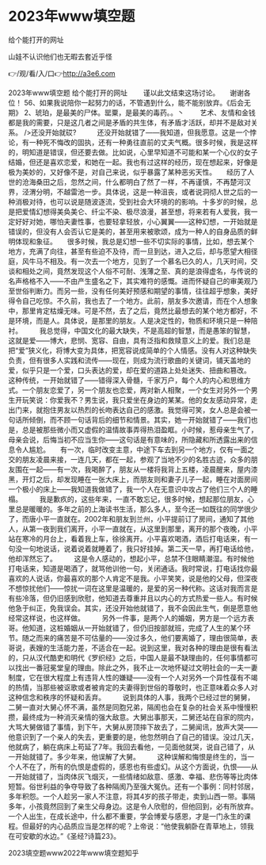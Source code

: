 # 2023年www填空题
给个能打开的网址

山娃不认识他们也无暇去套近乎怪

👉/观/看/入/口👉http://a3e6.com

2023年www填空题
给个能打开的网址
　　谨以此文结束这场讨论。　　谢谢各位！
	56、如果我说陪你一起努力的话，不管遇到什么，能不能别放弃。《后会无期》
	2、琥珀，是最美的尸体。罂粟，是最美的毒药。。丶
　　艺术、友情和金钱都是我的需要，只是这几者之间是矛盾的共生体，有矛盾才活跃，却并不是敌对关系。
/>还没开始就砹?　　　还没开始就错了——我知道，但我愿意。这是一个悖论，有一种死不悔改的固执，还有一种勇往直前的丈夫气概。很多时候，我是这样的，明知道是错误，但还要去做。比如说，心里早知道不可能和某一个心仪的女子结婚，但还是喜欢恋爱，和她在一起。我也有过这样的经历，现在想起来，好像是极为美妙的，又好像不是，对自己来说，似乎暴露了某种恶劣天性。　　经历了人世的沧海桑田之后，忽然之间，什么都明白了然了一样，不再谨慎，不再楚河汉界，泾渭分明，不越雷池一步。具体说，这是一种沮丧，或者说洞彻人世之后的一种消极对待，也可以说是随波逐流，受到社会大环境的的影响。十多岁的时候，总是把爱情幻想得美奂美仑、纤尘不染、极尽浪漫，甚至想，将来若有人爱我，我一定好好对她，哪怕夫妻性事，也要轻拿轻放，小心翼翼——这种幻想，一开始就是错误的，但没有人会否认它是美的，甚至用来被歌颂，成为一种人的自身品质的鲜明体现和象征。　　很多时候，我总是幻想一些不切实际的事情，比如，想去某个地方，充满了向往，甚至有些迫不及待，而一旦到达，进入之后，却与愿望大相径庭，风牛马不相及。有一次去一个地方，见到了一个慕名已久的人，几天时间，交谈和相处之间，竟然发现这个人俗不可耐、浅薄之至、真的是浪得虚名，与传说的名声格格不入——不由产生盛名之下，其实难符的感慨。进而怀疑自己的审美观乃至世俗判断力。而另一些，没有任何美好预感和期望的事情，往往超乎想象，美好得令自己吃惊。不久前，我也去了一个地方。此前，朋友多次邀请，而在个人想象中，那里肯定枯燥无味。可是不然，去了之后，竟然比最想去的某个地方都好，不是环境，而是人。具体说，是那里的朋友。人是决定性的，物质和环境只是一种陪衬。　　　我总觉得，中国文化的最大缺失，不是高超的智慧，而是愚笨的智慧，这就是爱——博大，悲悯、宽容、自由，具有泛指和救赎意义上的爱。我们总是把“爱”狭义化，将博大变为具体，把宽容说成简单的个人情感。没有人对这种缺失负责，但有很多人实践和流传——现在，则成为流行歌曲的关键词，铺天盖地的爱，似乎只是一个爱，口头表达的爱，却在爱的道路上处处迷失、扭曲和篡改。　　　这种传统，一开始就错了——错得深入骨髓，千家万户，每个人的内心和思维方式。一个朋友恋爱了，另一个朋友也恋爱，两对新人相聚，一个女生对另外一个男生开玩笑说：你爱我不？男生说，我只爱坐在身边的某某。他的女友感动异常，走出门来，就抱住男友以热烈的长吻表达自己的感激。我觉得可笑，女人总是会被一句话所倾倒，而不顾一句话背后的细节和情景。其实，她一开始就错了——我们也是，总是被那些微小而又虚假的温情故事弄得热泪盈眶。小时候，惹母亲生气了，母亲会说，后悔当初不应当生你——这句话是有意味的，所隐藏和所透露出来的信息令人尴尬。　　有一次，临时改变主意，中途下车去到另一个地方，仅有一面之交的朋友凌晨来接，一连几天，都在一起，参观了当地不少的名胜古迹，众多的朋友围在一起——有一次，我喝醉了，朋友从一楼将我背上五楼，凌晨醒来，屋内漆黑，开灯之后，却发现睡在一张大床上，而朋友则和妻子儿子一起，睡在对面房间一个极小的床上——我知道我做错了，我一个人在无意识中攻占了他们三个人的睡榻。　　　我是歉疚的，这些年来，一直不敢忘记，很多时候，想起那位朋友，心里总是暖暖的。多年之前的上海读书生活，那么多人，至今还一如既往的同学很少了，而唐小平一直就在。2002年和朋友到兰州，小平提前订了房间，通知了其他人，从第一夜到我们离开，小平一直就在，从这里到那里，离开的那个夜晚，小平站在寒冷的月台上，看着我上车，徐徐离开。小平喜欢喝酒，酒后打电话来，有一句没一句地说话，说着说着就睡着了，我只好挂掉。第二天一早，再打电话给他，他却浑然忘了。　　　这是令人感动的，想起小平，总禁不住眼睛潮湿。有时候他打电话来，知道是喝酒了，就骂他训他一句，关闭通话。我时常说，打电话找你最喜欢的人说话，你最喜欢的那个人肯定不是我。小平笑笑，说是他的父母，但深夜不想惊扰他们——惊扰一词在这里是温暖的，是爱的另一种代称。这话对我而言是有些冷落，但仍旧感到欣慰，他知道去尊重并且以内心的方式热爱一些人。有时候他急于纠正，免我误会。其实，还没开始他就错了，我不会因此生气，倒是愿意他经常这样说，也这样做。　　　另外一件事，是两个人的婚姻，男方是一个远方表哥。他知道，这桩婚姻从一开始就错了，但仍旧按部就班，完成了人生的某个环节。随之而来的痛苦是不可估量的——没过多久，他们要离婚了，理由很简单，表哥说，表嫂的生活能力差，不适合在一起。说到这里，我对各种的理由是很有看法的，只从汉代酷吏和明代《罗织经》之后，中国人是最不缺理由的，任何事情都可以找出一番冠冕堂皇的理由。除此之外，我不止一次地怀疑过文明社会的一夫一妻制度，它在很大程度上有违背人性的嫌疑——没有一个人对另外一个异性葆有不竭的热情，当那些被讴歌或者被肯定的夫妻得到世俗的尊敬时，也正意味着众多人对这种信念和秩序的怀疑和丢弃。　　　说到具体的人事，我两个已经过世的舅舅，二舅一直对大舅心怀不满，虽然是同胞兄弟，隔阂也会在复杂的社会关系中慢慢积攒，最终成为一种消灭亲情的强大敌意。大舅出事那天，二舅还站在自家的院内，大骂大舅做错了事情，到下午，大舅从房顶摔下故去了，二舅闻讯，放声大哭——他意识到了一个亲人的失去，更重要的是，他忽然明白了自己的错误。没过几天，他就病了，躺在病床上苟延了7年。我回去看他，一见面他就哭，说自己错了，从一开始就错了。多少年来，他误解了大舅。　　　这种误解和悔恨是终生的，当一个人不在了，所有的仇恨是虚假的，感恩也有些虚幻。从这个方面说，仇恨——从一开始就错了，当肉体灰飞烟灭，一些情绪如敌意、感激、幸福、悲伤等等比肉体短暂。俗世利益的争夺导致了各种隔阂乃至强大冤仇。还有一个事例：同村邻居，多年积怨。一个人趁另一家人不注意，将其4岁的孩子带走，卖到山西一带。事隔多年，小孩竟然回到了亲生父母身边。这是令人欣慰的，但他回到，必有所放弃。一个人出生，在成长途中，什么都不重要，学会博爱与感恩，才是一门永生的课程。但最好的内心品质应当是怎样的呢？上帝说：“他使我躺卧在青草地上，领我在可安歇的水边。”《圣经?诗篇23》。

2023填空题www2022年www填空题知乎
